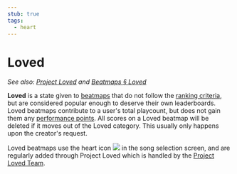 ```yaml
---
stub: true
tags:
  - heart
---
```


# Loved

*See also: [Project Loved](/wiki/Project_Loved) and [Beatmaps § Loved](/wiki/Beatmap/Category#loved)*

**Loved** is a state given to [beatmaps](/wiki/Beatmap) that do not follow the [ranking criteria](/wiki/Ranking_Criteria), but are considered popular enough to deserve their own leaderboards. Loved beatmaps contribute to a user's total playcount, but does not gain them any [performance points](/wiki/Performance_points). All scores on a Loved beatmap will be deleted if it moves out of the Loved category. This usually only happens upon the creator's request.

Loved beatmaps use the heart icon ![](/wiki/shared/status/loved.png) in the song selection screen, and are regularly added through Project Loved which is handled by the [Project Loved Team](/wiki/People/The_Team/Project_Loved_Team).

<!-- TODO: Add links and stuff -->
